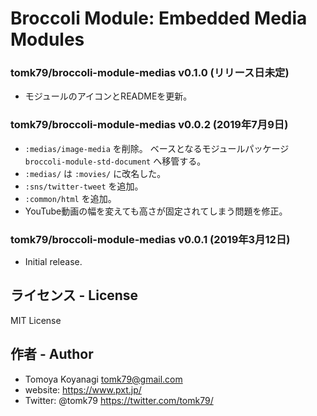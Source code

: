 # Broccoli Module: Embedded Media Modules

### tomk79/broccoli-module-medias v0.1.0 (リリース日未定)

- モジュールのアイコンとREADMEを更新。

### tomk79/broccoli-module-medias v0.0.2 (2019年7月9日)

- `:medias/image-media` を削除。 ベースとなるモジュールパッケージ `broccoli-module-std-document` へ移管する。
- `:medias/` は `:movies/` に改名した。
- `:sns/twitter-tweet` を追加。
- `:common/html` を追加。
- YouTube動画の幅を変えても高さが固定されてしまう問題を修正。

### tomk79/broccoli-module-medias v0.0.1 (2019年3月12日)

- Initial release.


## ライセンス - License

MIT License


## 作者 - Author

- Tomoya Koyanagi <tomk79@gmail.com>
- website: <https://www.pxt.jp/>
- Twitter: @tomk79 <https://twitter.com/tomk79/>
